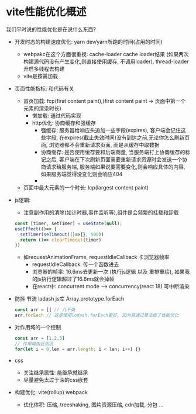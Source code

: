 # vite性能优化概述

我们平时说的性能优化是在说什么东西?

- 开发时态的构建速度优化: yarn dev/yarn所跑的时间(占用的时间)
  - webpakc在这个方面很重视: cache-loader cache loader结果 (如果两次构建源代码没有产生变化,则直接使用缓存, 不调用loader), thread-loader开启多线程去构建
  - vite是按需加载

- 页面性能指标: 和代码有关
  - 首页加载: fcp(first content paint),(first content paint -> 页面中第一个元素的渲染时长)
    - 懒加载: 通过代码实现
    - http优化: 协商缓存和强缓存
      - 强缓存: 服务器给响应头追加一些字段(expires), 客户端会记住这些字段, 在expires(截止失效时间)没有到达之前,无论你怎么刷新页面, 浏览器都不会重新请求页面, 而是从缓存中取数据
      - 协商缓存: 是否使用缓存要和后端商量, 当服务端打上协商缓存的标记之后, 客户端在下次刷新页面需要重新请求资源时会发送一个协商请求给服务端, 服务端如果说要需要变化,则会响应具体的内容, 如果服务端觉得没变化则会响应404
      - 
  - 页面中最大元素的一个时长: lcp(largest content paint)

- js逻辑:
  - 注意副作用的清除(如计时器,事件监听等),组件是会频繁的挂载和卸载
  ```js
  const [timer, setTimer] = useState(null);
  useEffect(()=> {
    setTimer(seTimeout(()=>{}, 500))
    return ()=> clearTimeout(timer)
  })
  ```
  - 如requestAnimationFrame, requestIdleCallback  卡浏览器帧率
    - requestIdleCallback: 传一个函数进去
    - 浏览器的帧率: 16.6ms去更新一次 (执行js逻辑 以及 重排重绘), 如果我的js执行逻辑超过了16.6ms就会掉帧
    - 在react中: concurrent mode --> concurrency(react 18)  可中断渲染

- 防抖 节流 ladash js库 Array.prototype.forEach
  ```js
  const arr = [] // 几千条
  arr.forEach // 这里使用lodash.forEach更好, 因为其通过算法做了性能优化
  ```
- 对作用域的一个控制
  ```js
  const arr = [1,2,3]
  // 作用域由近到远
  for(let i = 0,len = arr.length; i < len; i++) {}
  ```

- css
  - 关注继承属性: 能继承就继承
  - 尽量避免太过于深的css嵌套

- 构建优化: vite(rollup) webpack
  - 优化体积: 压缩, treeshaking, 图片资源压缩, cdn加载, 分包 ...
